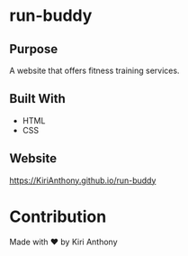 # run-buddy

## Purpose 
A website that offers fitness training services. 

## Built With
* HTML
* CSS

## Website
https://KiriAnthony.github.io/run-buddy

# Contribution
Made with ❤️ by Kiri Anthony
